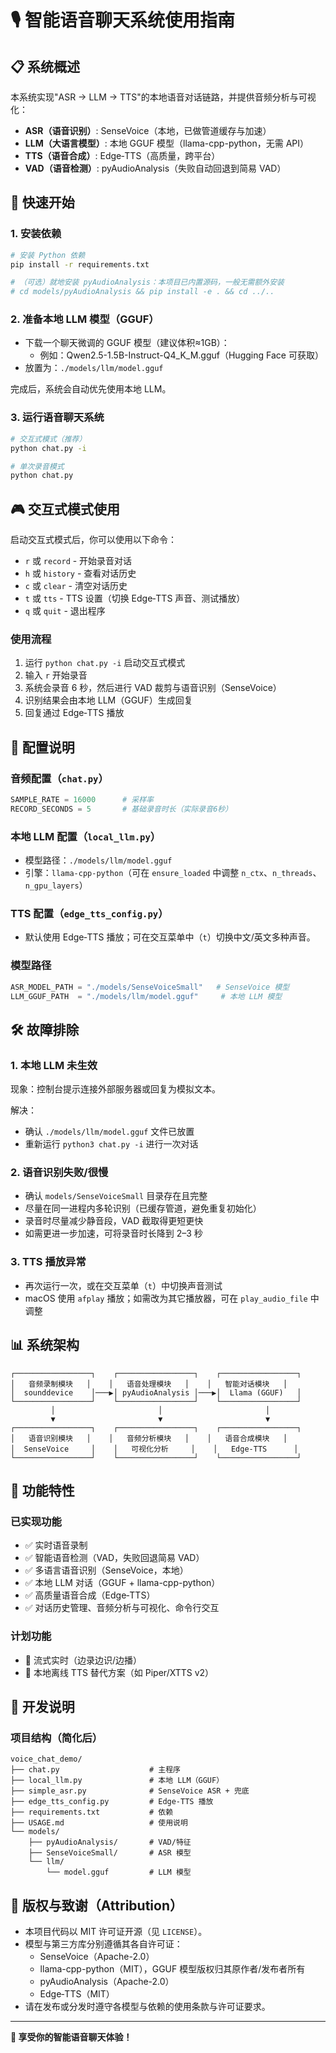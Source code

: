 # 🎙️ 智能语音聊天系统使用指南

## 📋 系统概述

本系统实现"ASR → LLM → TTS"的本地语音对话链路，并提供音频分析与可视化：

- **ASR（语音识别）**: SenseVoice（本地，已做管道缓存与加速）
- **LLM（大语言模型）**: 本地 GGUF 模型（llama-cpp-python，无需 API）
- **TTS（语音合成）**: Edge‑TTS（高质量，跨平台）
- **VAD（语音检测）**: pyAudioAnalysis（失败自动回退到简易 VAD）

## 🚀 快速开始

### 1. 安装依赖

```bash
# 安装 Python 依赖
pip install -r requirements.txt

# （可选）就地安装 pyAudioAnalysis：本项目已内置源码，一般无需额外安装
# cd models/pyAudioAnalysis && pip install -e . && cd ../..
```

### 2. 准备本地 LLM 模型（GGUF）

- 下载一个聊天微调的 GGUF 模型（建议体积≈1GB）：
  - 例如：Qwen2.5-1.5B-Instruct-Q4_K_M.gguf（Hugging Face 可获取）
- 放置为：`./models/llm/model.gguf`

完成后，系统会自动优先使用本地 LLM。

### 3. 运行语音聊天系统

```bash
# 交互式模式（推荐）
python chat.py -i

# 单次录音模式
python chat.py
```

## 🎮 交互式模式使用

启动交互式模式后，你可以使用以下命令：

- `r` 或 `record` - 开始录音对话
- `h` 或 `history` - 查看对话历史
- `c` 或 `clear` - 清空对话历史
- `t` 或 `tts` - TTS 设置（切换 Edge‑TTS 声音、测试播放）
- `q` 或 `quit` - 退出程序

### 使用流程

1. 运行 `python chat.py -i` 启动交互式模式
2. 输入 `r` 开始录音
3. 系统会录音 6 秒，然后进行 VAD 裁剪与语音识别（SenseVoice）
4. 识别结果会由本地 LLM（GGUF）生成回复
5. 回复通过 Edge‑TTS 播放

## 🔧 配置说明

### 音频配置（`chat.py`）

```python
SAMPLE_RATE = 16000      # 采样率
RECORD_SECONDS = 5       # 基础录音时长（实际录音6秒）
```

### 本地 LLM 配置（`local_llm.py`）

- 模型路径：`./models/llm/model.gguf`
- 引擎：`llama-cpp-python`（可在 `ensure_loaded` 中调整 `n_ctx`、`n_threads`、`n_gpu_layers`）

### TTS 配置（`edge_tts_config.py`）

- 默认使用 Edge‑TTS 播放；可在交互菜单中（`t`）切换中文/英文多种声音。

### 模型路径

```python
ASR_MODEL_PATH = "./models/SenseVoiceSmall"   # SenseVoice 模型
LLM_GGUF_PATH  = "./models/llm/model.gguf"     # 本地 LLM 模型
```

## 🛠️ 故障排除

### 1. 本地 LLM 未生效

现象：控制台提示连接外部服务器或回复为模拟文本。

解决：
- 确认 `./models/llm/model.gguf` 文件已放置
- 重新运行 `python3 chat.py -i` 进行一次对话

### 2. 语音识别失败/很慢

- 确认 `models/SenseVoiceSmall` 目录存在且完整
- 尽量在同一进程内多轮识别（已缓存管道，避免重复初始化）
- 录音时尽量减少静音段，VAD 截取得更短更快
- 如需更进一步加速，可将录音时长降到 2–3 秒

### 3. TTS 播放异常

- 再次运行一次，或在交互菜单（`t`）中切换声音测试
- macOS 使用 `afplay` 播放；如需改为其它播放器，可在 `play_audio_file` 中调整

## 📊 系统架构

```
┌─────────────────┐    ┌─────────────────┐    ┌─────────────────┐
│   音频录制模块   │    │   语音处理模块   │    │   智能对话模块   │
│  sounddevice    │───▶│ pyAudioAnalysis │───▶│  Llama (GGUF)   │
└─────────────────┘    └─────────────────┘    └─────────────────┘
         │                       │                       │
         ▼                       ▼                       ▼
┌─────────────────┐    ┌─────────────────┐    ┌─────────────────┐
│   语音识别模块   │    │   音频分析模块   │    │   语音合成模块   │
│  SenseVoice     │    │   可视化分析     │    │   Edge‑TTS      │
└─────────────────┘    └─────────────────┘    └─────────────────┘
```

## 🔮 功能特性

### 已实现功能

- ✅ 实时语音录制
- ✅ 智能语音检测（VAD，失败回退简易 VAD）
- ✅ 多语言语音识别（SenseVoice，本地）
- ✅ 本地 LLM 对话（GGUF + llama-cpp-python）
- ✅ 高质量语音合成（Edge‑TTS）
- ✅ 对话历史管理、音频分析与可视化、命令行交互

### 计划功能

- 🔄 流式实时（边录边识/边播）
- 🔄 本地离线 TTS 替代方案（如 Piper/XTTS v2）

## 📝 开发说明

### 项目结构（简化后）

```
voice_chat_demo/
├── chat.py                    # 主程序
├── local_llm.py               # 本地 LLM（GGUF）
├── simple_asr.py              # SenseVoice ASR + 兜底
├── edge_tts_config.py         # Edge‑TTS 播放
├── requirements.txt           # 依赖
├── USAGE.md                   # 使用说明
└── models/
    ├── pyAudioAnalysis/       # VAD/特征
    ├── SenseVoiceSmall/       # ASR 模型
    └── llm/
        └── model.gguf         # LLM 模型
```

## 📜 版权与致谢（Attribution）

- 本项目代码以 MIT 许可证开源（见 `LICENSE`）。
- 模型与第三方库分别遵循其各自许可证：
  - SenseVoice（Apache-2.0）
  - llama-cpp-python（MIT），GGUF 模型版权归其原作者/发布者所有
  - pyAudioAnalysis（Apache-2.0）
  - Edge‑TTS（MIT）
- 请在发布或分发时遵守各模型与依赖的使用条款与许可证要求。

---

**🎉 享受你的智能语音聊天体验！**